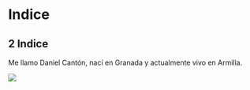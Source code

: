 # Indice
## 2 Indice

Me llamo Daniel Cantón, nací en Granada y actualmente vivo en Armilla.

<image src = "https://c8.alamy.com/compes/2jfcrfj/las-vegas-ee-uu-30th-de-junio-de-2022-las-vegas-nv-junio-1-alex-pereira-sube-a-la-balanza-para-el-pesaje-oficial-en-el-t-mobile-arena-para-ufc-276-el-1-de-junio-de-2022-en-las-vegas-nv-estados-unidos-foto-de-louis-grasse-pximages-credito-px-images-alamy-live-news-2jfcrfj.jpg">